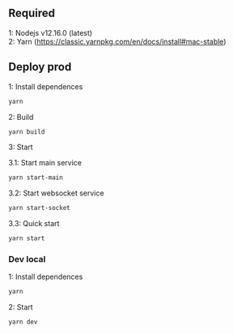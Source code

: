 ## Required

1: Nodejs v12.16.0 (latest) <br />
2: Yarn (https://classic.yarnpkg.com/en/docs/install#mac-stable) <br />

## Deploy prod

1: Install dependences

```bash
yarn
```

2: Build

```bash
yarn build
```

3: Start

  3.1: Start main service
  ```bash
  yarn start-main
  ```

  3.2: Start websocket service
  ```bash
  yarn start-socket
  ```

  3.3: Quick start
  ```bash
  yarn start
  ```

### Dev local

1: Install dependences

```bash
yarn
```

2: Start

```bash
yarn dev
```
